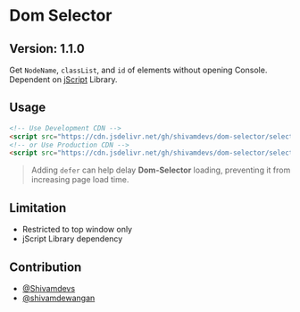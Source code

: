 # Dom Selector

## Version: 1.1.0

Get `NodeName`, `classList`, and `id` of elements without opening Console.
Dependent on [jScript](https://github.com/shivamdevs/jScript) Library.

## Usage

```html
<!-- Use Development CDN -->
<script src="https://cdn.jsdelivr.net/gh/shivamdevs/dom-selector/selector.js" defer></script>
<!-- or Use Production CDN -->
<script src="https://cdn.jsdelivr.net/gh/shivamdevs/dom-selector/selector.min.js" defer></script>
```

> Adding `defer` can help delay **Dom-Selector** loading, preventing it from increasing page load time.

## Limitation

* Restricted to top window only
* jScript Library dependency

## Contribution

* [@Shivamdevs](https://github.com/shivamdevs)
* [@shivamdewangan](https://github.com/shivamdewangan)
